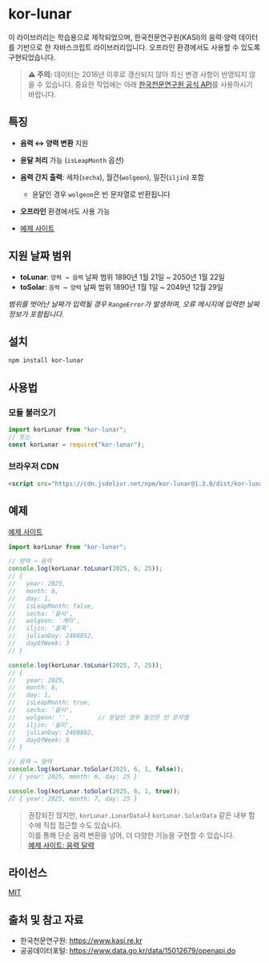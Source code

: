 # kor-lunar

이 라이브러리는 학습용으로 제작되었으며, 한국천문연구원(KASI)의 음력·양력 데이터를 기반으로 한 자바스크립트 라이브러리입니다. 오프라인 환경에서도 사용할 수 있도록 구현되었습니다.

> **⚠️ 주의:** 데이터는 2016년 이후로 갱신되지 않아 최신 변경 사항이 반영되지 않을 수 있습니다. 중요한 작업에는 아래 [한국천문연구원 공식 API](#출처-및-참고-자료)를 사용하시기 바랍니다.

## 특징

- **음력 ↔ 양력 변환** 지원
- **윤달 처리** 가능 (`isLeapMonth` 옵션)
- **음력 간지 출력**: 세차(`secha`), 월건(`wolgeon`), 일진(`iljin`) 포함
  - 윤달인 경우 `wolgeon`은 빈 문자열로 반환됩니다
- **오프라인** 환경에서도 사용 가능

- [예제 사이트](https://kahyou22.github.io/kor-lunar-js/)

## 지원 날짜 범위

- **toLunar**: `양력 → 음력` 날짜 범위 1890년 1월 21일 ~ 2050년 1월 22일
- **toSolar**: `음력 → 양력` 날짜 범위 1890년 1월 1일 ~ 2049년 12월 29일

_범위를 벗어난 날짜가 입력될 경우 `RangeError`가 발생하며, 오류 메시지에 입력한 날짜 정보가 포함됩니다._

## 설치

```bash
npm install kor-lunar
```

## 사용법

### 모듈 불러오기

```js
import korLunar from "kor-lunar";
// 또는
const korLunar = require("kor-lunar");
```

### 브라우저 CDN

```html
<script src="https://cdn.jsdelivr.net/npm/kor-lunar@1.3.0/dist/kor-lunar.min.js"></script>
```

## 예제

[예제 사이트](https://kahyou22.github.io/kor-lunar-js/)

```js
import korLunar from "kor-lunar";

// 양력 → 음력
console.log(korLunar.toLunar(2025, 6, 25));
// {
//   year: 2025,
//   month: 6,
//   day: 1,
//   isLeapMonth: false,
//   secha: '을사',
//   wolgeon: '계미',
//   iljin: '을축',
//   julianDay: 2460852,
//   dayOfWeek: 3
// }

console.log(korLunar.toLunar(2025, 7, 25));
// {
//   year: 2025,
//   month: 6,
//   day: 1,
//   isLeapMonth: true,
//   secha: '을사',
//   wolgeon: '',        // 윤달인 경우 월건은 빈 문자열
//   iljin: '을미',
//   julianDay: 2460882,
//   dayOfWeek: 5
// }

// 음력 → 양력
console.log(korLunar.toSolar(2025, 6, 1, false));
// { year: 2025, month: 6, day: 25 }

console.log(korLunar.toSolar(2025, 6, 1, true));
// { year: 2025, month: 7, day: 25 }
```

> 권장되진 않지만, `korLunar.LunarData`나 `korLunar.SolarData` 같은 내부 함수에 직접 접근할 수도 있습니다.  
> 이를 통해 단순 음력 변환을 넘어, 더 다양한 기능을 구현할 수 있습니다.  
> [예제 사이트: 음력 달력](https://kahyou22.github.io/kor-lunar-js/#lunarCalendar)

## 라이선스

[MIT](LICENSE)

## 출처 및 참고 자료

- 한국천문연구원: https://www.kasi.re.kr
- 공공데이터포털: https://www.data.go.kr/data/15012679/openapi.do
